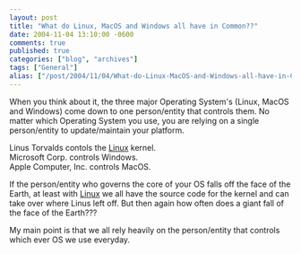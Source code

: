 ```yaml
---
layout: post
title: "What do Linux, MacOS and Windows all have in Common??"
date: 2004-11-04 13:10:00 -0600
comments: true
published: true
categories: ["blog", "archives"]
tags: ["General"]
alias: ["/post/2004/11/04/What-do-Linux-MacOS-and-Windows-all-have-in-Common", "/post/2004/11/04/what-do-linux-macos-and-windows-all-have-in-common"]
---
```

<!-- more -->
<P>When you think about it, the three major Operating System's (Linux, MacOS and Windows) come down to one person/entity&nbsp;that controls them. No matter which Operating System you use, you are relying on a single person/entity to update/maintain your platform.</P>
<P>Linus Torvalds contols the <a title="Linux" href="http://www.linux.org/" target="_blank">Linux</a> kernel.<BR>Microsoft Corp. controls Windows.<BR>Apple Computer, Inc.&nbsp;controls MacOS.</P>
<P>If the person/entity who governs the core of your OS falls off the face of the Earth, at least with <a title="Linux" href="http://www.linux.org/" target="_blank">Linux</a> we all have the source code for the kernel and can take over where Linus left off. But then again how often does a giant fall of the face of the Earth???</P>
<P>My main point is that we all rely heavily on the person/entity that controls which ever OS we use everyday.</P>
